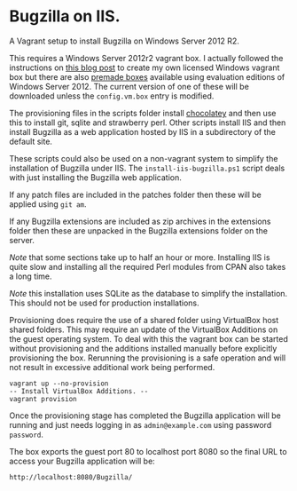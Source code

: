 # Bugzilla on IIS.

A Vagrant setup to install Bugzilla on Windows Server 2012 R2.

This requires a Windows Server 2012r2 vagrant box. I actually followed
the instructions on [this blog post][1] to create my own licensed
Windows vagrant box but there are also [premade boxes][2] available
using evaluation editions of Windows Server 2012. The current version
of one of these will be downloaded unless the `config.vm.box` entry is
modified.

The provisioning files in the scripts folder install [chocolatey][3]
and then use this to install git, sqlite and strawberry perl. Other
scripts install IIS and then install Bugzilla as a web application
hosted by IIS in a subdirectory of the default site.

These scripts could also be used on a non-vagrant system to simplify
the installation of Bugzilla under IIS. The `install-iis-bugzilla.ps1`
script deals with just installing the Bugzilla web application.

If any patch files are included in the patches folder then these will be
applied using `git am`.

If any Bugzilla extensions are included as zip archives in the
extensions folder then these are unpacked in the Bugzilla extensions
folder on the server.

*Note* that some sections take up to half an hour or more. Installing
IIS is quite slow and installing all the required Perl modules from
CPAN also takes a long time.

*Note* this installation uses SQLite as the database to simplify the
 installation. This should not be used for production installations.

Provisioning does require the use of a shared folder using VirtualBox
host shared folders. This may require an update of the VirtualBox
Additions on the guest operating system. To deal with this the vagrant
box can be started without provisioning and the additions installed
manually before explicitly provisioning the box. Rerunning the
provisioning is a safe operation and will not result in excessive
additional work being performed.

    vagrant up --no-provision
    -- Install VirtualBox Additions. --
    vagrant provision

Once the provisioning stage has completed the Bugzilla application
will be running and just needs logging in as `admin@example.com` using
password `password`.

The box exports the guest port 80 to localhost port 8080 so the final
URL to access your Bugzilla application will be:

    http://localhost:8080/Bugzilla/


[1]: http://www.hurryupandwait.io/blog/in-search-of-a-light-weight-windows-vagrant-box
[2]: https://atlas.hashicorp.com/mwrock/boxes/Windows2012R2
[3]: https://chocolatey.org/